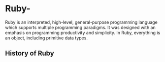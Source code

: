 # Ruby-
Ruby is an interpreted, high-level, general-purpose programming language which supports multiple programming paradigms. It was designed with an emphasis on programming productivity and simplicity. In Ruby, everything is an object, including primitive data types. 

## History of Ruby

